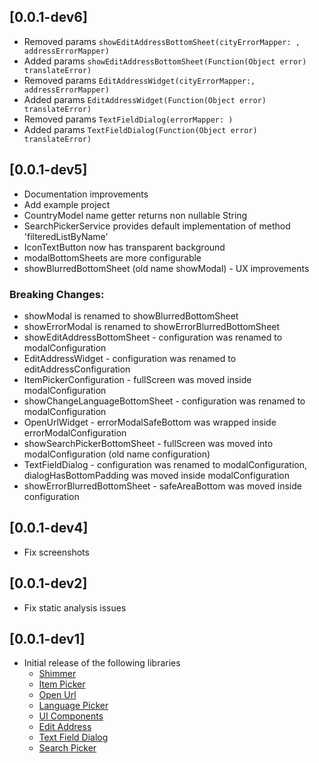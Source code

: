 ## [0.0.1-dev6]
- Removed params `showEditAddressBottomSheet(cityErrorMapper: , addressErrorMapper)`
- Added params `showEditAddressBottomSheet(Function(Object error) translateError)`
- Removed params `EditAddressWidget(cityErrorMapper:, addressErrorMapper)`
- Added params `EditAddressWidget(Function(Object error) translateError)`
- Removed params `TextFieldDialog(errorMapper: )`
- Added params `TextFieldDialog(Function(Object error) translateError)`

## [0.0.1-dev5]
- Documentation improvements
- Add example project
- CountryModel name getter returns non nullable String
- SearchPickerService provides default implementation of method 'filteredListByName'
- IconTextButton now has transparent background
- modalBottomSheets are more configurable
- showBlurredBottomSheet (old name showModal) - UX improvements
### Breaking Changes:
- showModal is renamed to showBlurredBottomSheet
- showErrorModal is renamed to showErrorBlurredBottomSheet
- showEditAddressBottomSheet - configuration was renamed to modalConfiguration
- EditAddressWidget - configuration was renamed to editAddressConfiguration
- ItemPickerConfiguration - fullScreen was moved inside modalConfiguration
- showChangeLanguageBottomSheet - configuration was renamed to modalConfiguration
- OpenUrlWidget - errorModalSafeBottom was wrapped inside errorModalConfiguration
- showSearchPickerBottomSheet - fullScreen was moved into modalConfiguration (old name configuration)
- TextFieldDialog - configuration was renamed to modalConfiguration, dialogHasBottomPadding was moved inside modalConfiguration
- showErrorBlurredBottomSheet - safeAreaBottom was moved inside configuration

## [0.0.1-dev4]
- Fix screenshots

## [0.0.1-dev2]
 - Fix static analysis issues

## [0.0.1-dev1]
- Initial release of the following libraries
  -  [Shimmer](https://github.com/Prime-Holding/widget_toolkit/packages/widget_toolkit/tree/master/doc/shimmer.md)
  -  [Item Picker](https://github.com/Prime-Holding/widget_toolkit/packages/widget_toolkit/tree/master/doc/item-picker.md)
  -  [Open Url](https://github.com/Prime-Holding/widget_toolkit/packages/widget_toolkit/tree/master/doc/open-url.md)
  -  [Language Picker](https://github.com/Prime-Holding/widget_toolkit/packages/widget_toolkit/tree/master/doc/language-picker.md)
  -  [UI Components](https://github.com/Prime-Holding/widget_toolkit/packages/widget_toolkit/tree/master/doc/ui-components.md)
  -  [Edit Address](https://github.com/Prime-Holding/widget_toolkit/packages/widget_toolkit/tree/master/doc/edit-address.md)
  -  [Text Field Dialog](https://github.com/Prime-Holding/widget_toolkit/packages/widget_toolkit/tree/master/doc/text-field-dialog.md)
  -  [Search Picker](https://github.com/Prime-Holding/widget_toolkit/packages/widget_toolkit/tree/master/doc/search-picker.md)
